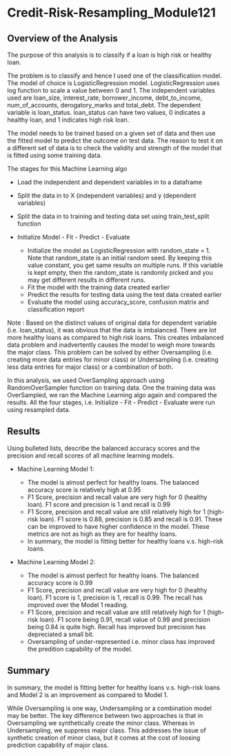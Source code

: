 # Credit-Risk-Resampling_Module121
## Overview of the Analysis

The purpose of this analysis is to classify if a loan is high risk or healthy loan. 

The problem is to classify and hence I used one of the classification model. The model of choice is LogisticRegression model. LogisticRegression uses log function to scale a value between 0 and 1.
The independent variables used are loan_size, interest_rate, borrower_income, debt_to_income, num_of_accounts, derogatory_marks and total_debt. The dependent variable is loan_status. loan_status can have two values, 0 indicates a healthy loan, and 1 indicates high risk loan.

The model needs to be trained based on a given set of data and then use the fitted model to predict the outcome on test data. 
The reason to test it on a different set of data is to check the validity and strength of the model that is fitted using some training data.

The stages for this Machine Learning algo
* Load the independent and dependent variables in to a dataframe
* Split the data in to X (independent variables) and y (dependent variables)
* Split the data in to training and testing data set using train_test_split function

* Initialize Model - Fit - Predict - Evaluate
  * Initialize the model as LogisticRegression with random_state = 1. Note that random_state is an initial random seed. By keeping this value constant, you get same results on multiple runs. If this variable is kept empty, then the random_state is randomly picked and you may get different results in different runs.
  * Fit the model with the training data created earlier
  * Predict the results for testing data using the test data created earlier
  * Evaluate the model using accuracy_score, confusion matrix and classification report

Note : Based on the distinct values of original data for dependent variable (i.e. loan_status), it was obvious that the data is imbalanced. There are lot more healthy loans as compared to high risk loans. This creates imbalanced data problem and inadvertently causes the model to weigh more towards the major class. This problem can be solved by either Oversampling (i.e. creating more data entries for minor class) or Undersampling (i.e. creating less data entries for major class) or a combination of both. 

In this analysis, we used OverSampling approach using RandomOverSampler function on training data. One the training data was OverSampled, we ran the Machine Learning algo again and compared the results. All the four stages, i.e. Initialize - Fit - Predict - Evaluate were run using resampled data.


## Results

Using bulleted lists, describe the balanced accuracy scores and the precision and recall scores of all machine learning models.

* Machine Learning Model 1:

  * The model is almost perfect for healthy loans. The balanced accuracy score is relatively high at 0.95
  * F1 Score, precision and recall value are very high for 0 (healthy loan). F1 score and precision is 1 and recall is 0.99
  * F1 Score, precision and recall value are still relatively high for 1 (high-risk loan). F1 score is 0.88, precision is 0.85 and recall is 0.91. These can be improved to have higher confidence in the model. These metrics are not as high as they are for healthy loans. 
  * In summary, the model is fitting better for healthy loans v.s. high-risk loans.




* Machine Learning Model 2:

  * The model is almost perfect for healthy loans. The balanced accuracy score is 0.99
  * F1 Score, precision and recall value are very high for 0 (healthy loan). F1 score is 1, precision is 1, recall is 0.99. The recall has improved over the Model 1 reading.
  * F1 Score, precision and recall value are still relatively high for 1 (high-risk loan). F1 score being 0.91, recall value of 0.99 and precision being 0.84 is quite high. Recall has improved but precision has depreciated a small bit.
  * Oversampling of under-represented i.e. minor class has improved the predition capability of the model.



## Summary

In summary, the model is fitting better for healthy loans v.s. high-risk loans and Model 2 is an improvement as compared to Model 1. 

While Oversampling is one way, Undersampling or a combination model may be better. The key difference between two approaches is that in Oversampling we synthetically create the minor class. Whereas in Undersampling, we suppress major class. This addresses the issue of synthetic creation of minor class, but it comes at the cost of loosing prediction capability of major class.
